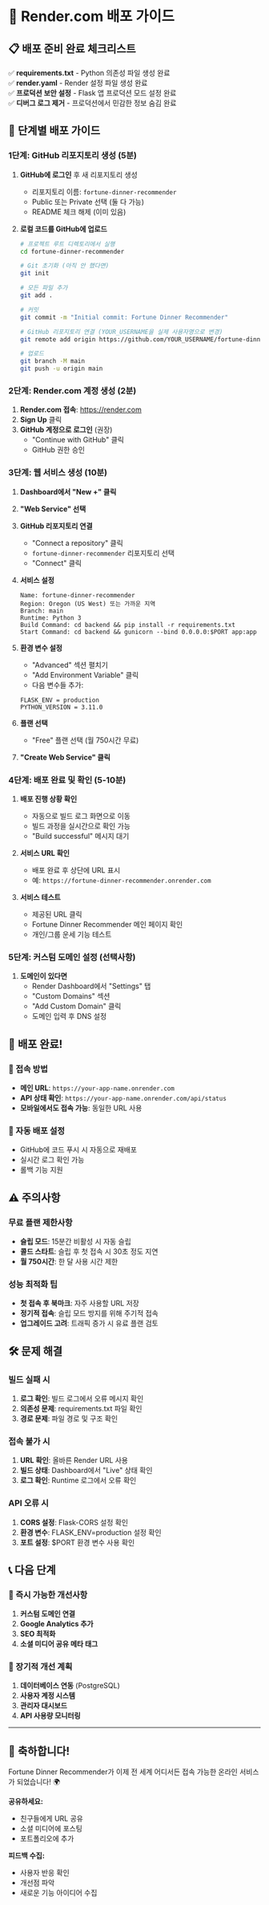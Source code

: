 # 🚀 Render.com 배포 가이드

## 📋 배포 준비 완료 체크리스트

✅ **requirements.txt** - Python 의존성 파일 생성 완료  
✅ **render.yaml** - Render 설정 파일 생성 완료  
✅ **프로덕션 보안 설정** - Flask 앱 프로덕션 모드 설정 완료  
✅ **디버그 로그 제거** - 프로덕션에서 민감한 정보 숨김 완료  

## 🎯 단계별 배포 가이드

### 1단계: GitHub 리포지토리 생성 (5분)

1. **GitHub에 로그인** 후 새 리포지토리 생성
   - 리포지토리 이름: `fortune-dinner-recommender`
   - Public 또는 Private 선택 (둘 다 가능)
   - README 체크 해제 (이미 있음)

2. **로컬 코드를 GitHub에 업로드**
   ```bash
   # 프로젝트 루트 디렉토리에서 실행
   cd fortune-dinner-recommender
   
   # Git 초기화 (아직 안 했다면)
   git init
   
   # 모든 파일 추가
   git add .
   
   # 커밋
   git commit -m "Initial commit: Fortune Dinner Recommender"
   
   # GitHub 리포지토리 연결 (YOUR_USERNAME을 실제 사용자명으로 변경)
   git remote add origin https://github.com/YOUR_USERNAME/fortune-dinner-recommender.git
   
   # 업로드
   git branch -M main
   git push -u origin main
   ```

### 2단계: Render.com 계정 생성 (2분)

1. **Render.com 접속**: https://render.com
2. **Sign Up** 클릭
3. **GitHub 계정으로 로그인** (권장)
   - "Continue with GitHub" 클릭
   - GitHub 권한 승인

### 3단계: 웹 서비스 생성 (10분)

1. **Dashboard에서 "New +" 클릭**
2. **"Web Service" 선택**
3. **GitHub 리포지토리 연결**
   - "Connect a repository" 클릭
   - `fortune-dinner-recommender` 리포지토리 선택
   - "Connect" 클릭

4. **서비스 설정**
   ```
   Name: fortune-dinner-recommender
   Region: Oregon (US West) 또는 가까운 지역
   Branch: main
   Runtime: Python 3
   Build Command: cd backend && pip install -r requirements.txt
   Start Command: cd backend && gunicorn --bind 0.0.0.0:$PORT app:app
   ```

5. **환경 변수 설정**
   - "Advanced" 섹션 펼치기
   - "Add Environment Variable" 클릭
   - 다음 변수들 추가:
   ```
   FLASK_ENV = production
   PYTHON_VERSION = 3.11.0
   ```

6. **플랜 선택**
   - "Free" 플랜 선택 (월 750시간 무료)

7. **"Create Web Service" 클릭**

### 4단계: 배포 완료 및 확인 (5-10분)

1. **배포 진행 상황 확인**
   - 자동으로 빌드 로그 화면으로 이동
   - 빌드 과정을 실시간으로 확인 가능
   - "Build successful" 메시지 대기

2. **서비스 URL 확인**
   - 배포 완료 후 상단에 URL 표시
   - 예: `https://fortune-dinner-recommender.onrender.com`

3. **서비스 테스트**
   - 제공된 URL 클릭
   - Fortune Dinner Recommender 메인 페이지 확인
   - 개인/그룹 운세 기능 테스트

### 5단계: 커스텀 도메인 설정 (선택사항)

1. **도메인이 있다면**
   - Render Dashboard에서 "Settings" 탭
   - "Custom Domains" 섹션
   - "Add Custom Domain" 클릭
   - 도메인 입력 후 DNS 설정

## 🎉 배포 완료!

### 📱 접속 방법
- **메인 URL**: `https://your-app-name.onrender.com`
- **API 상태 확인**: `https://your-app-name.onrender.com/api/status`
- **모바일에서도 접속 가능**: 동일한 URL 사용

### 🔄 자동 배포 설정
- GitHub에 코드 푸시 시 자동으로 재배포
- 실시간 로그 확인 가능
- 롤백 기능 지원

## ⚠️ 주의사항

### 무료 플랜 제한사항
- **슬립 모드**: 15분간 비활성 시 자동 슬립
- **콜드 스타트**: 슬립 후 첫 접속 시 30초 정도 지연
- **월 750시간**: 한 달 사용 시간 제한

### 성능 최적화 팁
- **첫 접속 후 북마크**: 자주 사용할 URL 저장
- **정기적 접속**: 슬립 모드 방지를 위해 주기적 접속
- **업그레이드 고려**: 트래픽 증가 시 유료 플랜 검토

## 🛠️ 문제 해결

### 빌드 실패 시
1. **로그 확인**: 빌드 로그에서 오류 메시지 확인
2. **의존성 문제**: requirements.txt 파일 확인
3. **경로 문제**: 파일 경로 및 구조 확인

### 접속 불가 시
1. **URL 확인**: 올바른 Render URL 사용
2. **빌드 상태**: Dashboard에서 "Live" 상태 확인
3. **로그 확인**: Runtime 로그에서 오류 확인

### API 오류 시
1. **CORS 설정**: Flask-CORS 설정 확인
2. **환경 변수**: FLASK_ENV=production 설정 확인
3. **포트 설정**: $PORT 환경 변수 사용 확인

## 📞 다음 단계

### 🎯 즉시 가능한 개선사항
1. **커스텀 도메인 연결**
2. **Google Analytics 추가**
3. **SEO 최적화**
4. **소셜 미디어 공유 메타 태그**

### 🚀 장기적 개선 계획
1. **데이터베이스 연동** (PostgreSQL)
2. **사용자 계정 시스템**
3. **관리자 대시보드**
4. **API 사용량 모니터링**

---

## 🎉 축하합니다!

Fortune Dinner Recommender가 이제 전 세계 어디서든 접속 가능한 온라인 서비스가 되었습니다! 🌍

**공유하세요:**
- 친구들에게 URL 공유
- 소셜 미디어에 포스팅
- 포트폴리오에 추가

**피드백 수집:**
- 사용자 반응 확인
- 개선점 파악
- 새로운 기능 아이디어 수집